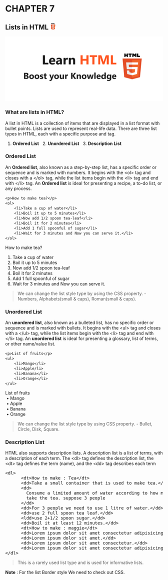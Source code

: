 # CHAPTER 7
## Lists in HTML <img src="https://github.com/Ninja-Vikash/Assets/blob/main/Asset%20Icon/htmlLogo.png" height="20px" />
![Banner](https://github.com/Ninja-Vikash/Assets/blob/main/HTML%20Assets/HTML.png)

### What are lists in HTML?
A list in HTML is a collection of items that are displayed in a list format with bullet points. Lists are used to represent real-life data. There are three list types in HTML, each with a specific purpose and tag.
1. **Ordered List** &nbsp; 2. **Unordered List** &nbsp; 3. **Description List**

### Ordered List
An **Ordered list**, also known as a step-by-step list, has a specific order or sequence and is marked with numbers. It begins with the &lt;ol&gt; tag and closes with a &lt;/ol&gt; tag, while the list items begin with the &lt;li&gt; tag and end with &lt;/li&gt; tag. An **Ordered list** is ideal for presenting a recipe, a to-do list, or any process.

```
<p>How to make tea?</p>
<ol>
    <li>Take a cup of water</li>
    <li>Boil it up to 5 minutes</li>
    <li>Now add 1/2 spoon tea-leaf</li>
    <li>Boil it for 2 minutes</li>
    <li>Add 1 full spoonful of sugar</li>
    <li>Wait for 3 minutes and Now you can serve it.</li>
</ol>
```
How to make tea?

1. Take a cup of water
2. Boil it up to 5 minutes
3. Now add 1/2 spoon tea-leaf
4. Boil it for 2 minutes
5. Add 1 full spoonful of sugar
6. Wait for 3 minutes and Now you can serve it.

> We can change the list style type by using the CSS property. - Numbers, Alphabets(small & caps), Roman(small & caps).

### Unordered List
An **unordered list**, also known as a bulleted list, has no specific order or sequence and is marked with bullets. It begins with the &lt;ul&gt; tag and closes with a &lt;/ul&gt; tag, while the list items begin with the &lt;li&gt; tag and end with &lt;/li&gt; tag. An **unordered list** is ideal for presenting a glossary, list of terms, or other name/value list.

```
<p>List of fruits</p>                              
<ul>
    <li>Mango</li>
    <li>Apple/li>
    <li>Banana</li>
    <li>Orange</li>
</ul>
```
List of fruits <br>
&nbsp;• Mango <br>
&nbsp;• Apple <br>
&nbsp;• Banana <br>
&nbsp;• Orange

> We can change the list style type by using CSS property. - Bullet, Circle, Disk, Square.

### Description List
HTML also supports description lists.
A description list is a list of terms, with a description of each term.
The &lt;dl&gt; tag defines the description list, the &lt;dt&gt; tag defines the term (name), and the &lt;dd&gt; tag describes each term

<pre>
&lt;dl&gt;
      &lt;dt&gt;How to make : Tea&lt;/dt&gt;
      &lt;dd&gt;Take a small container that is used to make tea.&lt;/dd&gt;
      &lt;dd&gt;
        Consume a limited amount of water according to how many people want to
        take the tea. suppose 3 people
      &lt;/dd&gt;
      &lt;dd&gt;For 3 people we need to use 1 litre of water.&lt;/dd&gt;
      &lt;dd&gt;use 2 full spoon tea leaf.&lt;/dd&gt;
      &lt;ldd&gt;use 2+1/2 spoon sugar.&lt;/dd&gt;
      &lt;dd&gt;Boil it at least 12 minutes.&lt;/dd&gt;
      &lt;dt&gt;How to make : maggie&lt;/dt&gt;
      &lt;dd&gt;Lorem ipsum dolor sit amet consectetur adipisicing.&lt;/dd&gt;
      &lt;dd&gt;Lorem ipsum dolor sit amet.&lt;/dd&gt;
      &lt;dd&gt;Lorem ipsum dolor sit amet consectetur.&lt;/dd&gt;
      &lt;dd&gt;Lorem ipsum dolor sit amet consectetur adipisicing.&lt;/dd&gt;
&lt;/dl&gt;
</pre>
> This is a rarely used list type and is used for informative lists. <br>

**Note** : For the list Border style We need to check out CSS.
